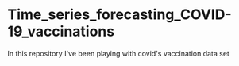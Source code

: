 # Time_series_forecasting_COVID-19_vaccinations
 In this repository I've been playing with covid's vaccination data set

